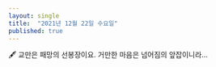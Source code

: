 ```yaml
---
layout: single
title:  "2021년 12월 22일 수요일"
published: true
---
```


🖋️ 교만은 패망의 선봉장이요. 거만한 마음은 넘어짐의 앞잡이니라...



